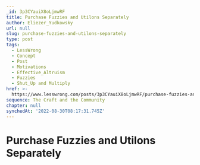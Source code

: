 ```yaml
---
_id: 3p3CYauiX8oLjmwRF
title: Purchase Fuzzies and Utilons Separately
author: Eliezer_Yudkowsky
url: null
slug: purchase-fuzzies-and-utilons-separately
type: post
tags:
  - LessWrong
  - Concept
  - Post
  - Motivations
  - Effective_Altruism
  - Fuzzies
  - Shut_Up and Multiply
href: >-
  https://www.lesswrong.com/posts/3p3CYauiX8oLjmwRF/purchase-fuzzies-and-utilons-separately
sequence: The Craft and the Community
chapter: null
synchedAt: '2022-08-30T08:17:31.745Z'
---
```


# Purchase Fuzzies and Utilons Separately

